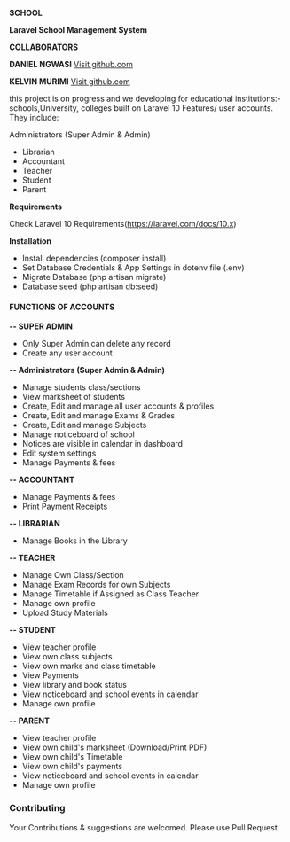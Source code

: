 **SCHOOL**


**Laravel School Management System**


**COLLABORATORS** 


**DANIEL NGWASI**   <a href="https://github.com/Dantechdevs/">Visit github.com</a>


**KELVIN MURIMI**  <a href="https://github.com/kelvinmurimi/">Visit github.com</a>


  
this project is on progress and we  developing for educational institutions:- schools,University, colleges built on Laravel 10
Features/ user accounts. They include:
 
Administrators (Super Admin & Admin)
- Librarian
- Accountant
- Teacher
- Student
- Parent
  

**Requirements** 

Check Laravel 10 Requirements(https://laravel.com/docs/10.x)

**Installation**
- Install dependencies (composer install)
- Set Database Credentials & App Settings in dotenv file (.env)
- Migrate Database (php artisan migrate)
- Database seed (php artisan db:seed)



#### **FUNCTIONS OF ACCOUNTS** 

**-- SUPER ADMIN**
- Only Super Admin can delete any record
- Create any user account
 
**-- Administrators (Super Admin & Admin)**

- Manage students class/sections
- View marksheet of students
- Create, Edit and manage all user accounts & profiles
- Create, Edit and manage Exams & Grades
- Create, Edit and manage Subjects
- Manage noticeboard of school
- Notices are visible in calendar in dashboard
- Edit system settings
- Manage Payments & fees

**-- ACCOUNTANT**
- Manage Payments & fees
- Print Payment Receipts

**-- LIBRARIAN**
- Manage Books in the Library

**-- TEACHER**
- Manage Own Class/Section
- Manage Exam Records for own Subjects
- Manage Timetable if Assigned as Class Teacher
- Manage own profile
- Upload Study Materials

**-- STUDENT**
- View teacher profile
- View own class subjects
- View own marks and class timetable
- View Payments
- View library and book status
- View noticeboard and school events in calendar
- Manage own profile

**-- PARENT**
- View teacher profile
- View own child's marksheet (Download/Print PDF)
- View own child's Timetable
- View own child's payments
- View noticeboard and school events in calendar
- Manage own profile

### **Contributing**

Your Contributions & suggestions are welcomed. Please use Pull Request

